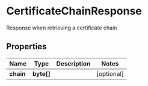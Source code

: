 

# CertificateChainResponse

Response when retrieving a certificate chain

## Properties

| Name | Type | Description | Notes |
|------------ | ------------- | ------------- | -------------|
|**chain** | **byte[]** |  |  [optional] |



